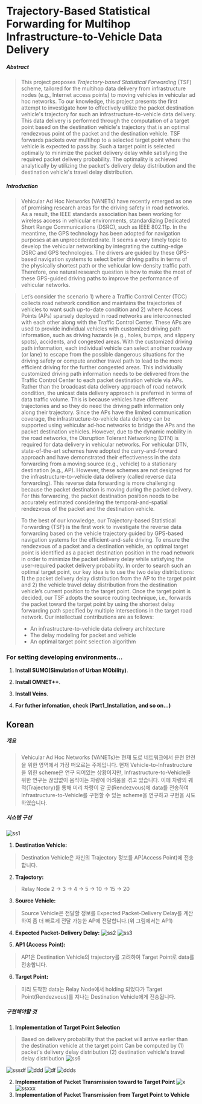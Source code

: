 # Trajectory-Based Statistical Forwarding for Multihop Infrastructure-to-Vehicle Data Delivery


##### Abstract
>This project proposes _Trajectory-based Statistical Forwarding_ (TSF) scheme, tailored for the multihop data delivery from infrastructure nodes (e.g., Internet access points) to moving vehicles in vehicular ad hoc networks. To our knowledge, this project presents the first attempt to investigate how to effectively utilize the packet destination vehicle's trajectory for such an infrastructure-to-vehicle data delivery. This data delivery is performed through the computation of a target point based on the destination vehicle's trajectory that is an optimal rendezvous point of the packet and the destination vehicle. TSF forwards packets over multihop to a selected target point where the vehicle is expected to pass by. Such a target point is selected optimally to minimize the packet delivery delay while satisfying the required packet delivery probability. The optimality is achieved analytically by utilizing the packet's delivery delay distribution and the destination vehicle's travel delay distribution.


##### Introduction
>Vehicular Ad Hoc Networks (VANETs) have recently emerged as one of promising research areas for the driving safety in road networks. As a result, the IEEE standards association has been working for wireless access in vehicular environments, standardizing Dedicated Short Range Communications (DSRC), such as IEEE 802.11p. In the meantime, the GPS technology has been adopted for navigation purposes at an unprecedented rate. It seems a very timely topic to develop the vehicular networking by integrating the cutting-edge DSRC and GPS technologies. The drivers are guided by these GPS-based navigation systems to select better driving paths in terms of the physically shortest path or the vehicular low-density traffic path. Therefore, one natural research question is how to make the most of these GPS-guided driving paths to improve the performance of vehicular networks.

> Let’s consider the scenario 1) where a Traffic Control Center (TCC) collects road network condition and maintains the trajectories of vehicles to want such up-to-date condition and 2) where Access Points (APs) sparsely deployed in road networks are interconnected with
each other along with the Traffic Control Center. These APs are used to provide individual vehicles with customized driving path information, such as driving hazards (e.g., holes, bumps, and slippery spots), accidents, and congested areas. With the customized driving path information, each individual vehicle can select another roadway (or lane) to escape from the possible dangerous situations for the driving safety or compute another travel path to lead to the more efficient driving for the further congested areas.
This individually customized driving path information needs to be delivered from the Traffic Control Center to each packet destination vehicle via APs. Rather than the broadcast data delivery approach of road network condition, the unicast data delivery approach is preferred in terms of data traffic volume. This is because vehicles have different trajectories and so they do need the driving path
information only along their trajectory. Since the APs have the limited communication coverage, the infrastructure-to-vehicle data delivery can be supported using vehicular ad-hoc networks to bridge the APs and the packet destination vehicles. However, due to the dynamic mobility in the road networks, the Disruption Tolerant Networking (DTN) is required for data delivery in vehicular networks. For
vehicular DTN, state-of-the-art schemes have adopted the carry-and-forward approach and have demonstrated their effectiveness in the data forwarding from a moving source (e.g., vehicle) to a stationary destination (e.g., AP). However, these schemes are not designed for the infrastructure-to-vehicle data delivery (called reverse data forwarding). This reverse data forwarding is more challenging because the packet destination is moving during the packet delivery. For this forwarding, the packet destination position needs to be accurately
estimated considering the temporal-and-spatial rendezvous of the packet and the destination vehicle. 

> To the best of our knowledge, our Trajectory-based Statistical Forwarding (TSF) is the first work to investigate the reverse data forwarding based on the vehicle trajectory guided by GPS-based navigation systems for the efficient-and-safe driving. To ensure the rendezvous of a packet and a destination vehicle, an optimal target point is identified as a packet destination position in the road
network in order to minimize the packet delivery delay while satisfying the user-required packet delivery probability. In order to search such an optimal target point, our key idea is to use the two delay distributions: 1) the packet delivery delay distribution from the AP to the target point and 2) the vehicle travel delay distribution from the destination vehicle’s current position to the target point. Once the target point is decided, our TSF adopts the source routing technique, i.e., forwards the packet toward the target point by using the shortest delay forwarding path specified by multiple intersections in the target road network. Our intellectual contributions are as follows: 
> * An infrastructure-to-vehicle data delivery architecture
> * The delay modeling for packet and vehicle
> * An optimal target point selection algorithm


### For setting developing environments...
1. **Install SUMO(Simulation of Urban MObility)**.

2. **Install OMNET++**.

3. **Install Veins**.

4. **For futher infomation, check (Part1_Installation, and so on...)**



## Korean

##### 개요
>Vehicular Ad Hoc Networks (VANETs)는 현재 도로 네트워크에서 운전 안전을 위한 영역에서 가장 떠오르는 주제입니다. 현재 Vehicle-to-Infrastructure을 위한 scheme은 연구 되어있는 상황이지만, Infrastructure-to-Vehicle을 위한 연구는 끊임없이 움직이는 차량에 어려움을 겪고 있습니다. 이에 차량의 궤적(Trajectory)를 통해 미리 차량이 갈 곳(Rendezvous)에 data를 전송하여 Infrastructure-to-Vehicle를 구현할 수 있는 scheme을 연구하고 구현을 시도하였습니다.


##### 시스템 구성
![ss1](https://github.com/HyunJunKwon/GraduationProject/blob/master/TrajectoryBasedStatisticalForwardingforMultihopInfrastructure_to_VehicleDataDelivery/screenshots/system1.jpg?raw=true)

1. **Destination Vehicle:** 
>Destination Vehicle은 자신의 Trajectory 정보를 AP(Access Point)에 전송합니다.

2. **Trajectory:** 
>Relay Node 2 -> 3 -> 4 -> 5 -> 10 -> 15 -> 20

3. **Source Vehicle:** 
>Source Vehicle은 전달할 정보를 Expected Packet-Delivery Delay를 계산하여 좀 더 빠르게 전달 가능한 AP에 전달합니다.(위 그림에서는 AP1)

4. **Expected Packet-Delivery Delay:**
![ss2](https://github.com/HyunJunKwon/GraduationProject/blob/master/TrajectoryBasedStatisticalForwardingforMultihopInfrastructure_to_VehicleDataDelivery/screenshots/system2.png?raw=true)
![ss3](https://github.com/HyunJunKwon/GraduationProject/blob/master/TrajectoryBasedStatisticalForwardingforMultihopInfrastructure_to_VehicleDataDelivery/screenshots/system3.png?raw=true)

5. **AP1 (Access Point):** 
>AP1은 Destination Vehicle의 trajectory를 고려하여 Target Point로 data를 전송합니다.

6. **Target Point:** 
>미리 도착한 data는 Relay Node에서 holding 되었다가 Target Point(Rendezvous)를 지나는 Destination Vehicle에게 전송됩니다.


##### 구현해야할 것
1. **Implementation of Target Point Selection**
>Based on delivery probability that the packet will arrive earlier than the destination vehicle at the target point Can be computed by (1) packet's delivery delay distribution (2) destination vehicle's travel delay distribution
![ss6]()

![sssdf](https://github.com/HyunJunKwon/GraduationProject/blob/master/TrajectoryBasedStatisticalForwardingforMultihopInfrastructure_to_VehicleDataDelivery/screenshots/ss1.png?raw=true)
![ddd](https://github.com/HyunJunKwon/GraduationProject/blob/master/TrajectoryBasedStatisticalForwardingforMultihopInfrastructure_to_VehicleDataDelivery/screenshots/ss2.png?raw=true)
![df](https://github.com/HyunJunKwon/GraduationProject/blob/master/TrajectoryBasedStatisticalForwardingforMultihopInfrastructure_to_VehicleDataDelivery/screenshots/ss3.png?raw=true)
![ddds](https://github.com/HyunJunKwon/GraduationProject/blob/master/TrajectoryBasedStatisticalForwardingforMultihopInfrastructure_to_VehicleDataDelivery/screenshots/ss4.png?raw=true)

2. **Implementation of Packet Transmission toward to Target Point**
![x](https://github.com/HyunJunKwon/GraduationProject/blob/master/TrajectoryBasedStatisticalForwardingforMultihopInfrastructure_to_VehicleDataDelivery/screenshots/ss5.png?raw=true)
![ssxxx](https://github.com/HyunJunKwon/GraduationProject/blob/master/TrajectoryBasedStatisticalForwardingforMultihopInfrastructure_to_VehicleDataDelivery/screenshots/ss6.png?raw=true)
3. **Implementation of Packet Transmission from Target Point to Vehicle**


